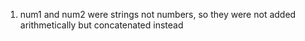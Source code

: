 1. num1 and num2 were strings not numbers, so they were not added arithmetically but concatenated instead
